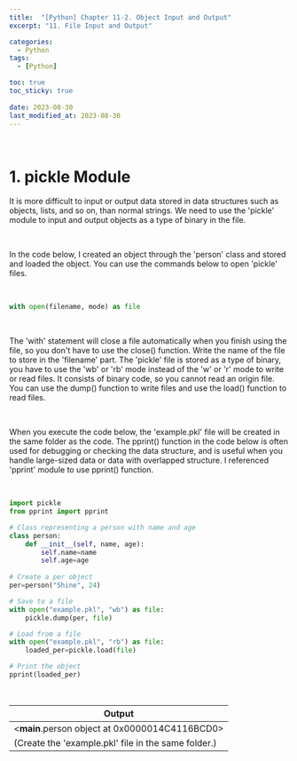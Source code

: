 ```yaml
---
title:  "[Python] Chapter 11-2. Object Input and Output"
excerpt: "11. File Input and Output"

categories:
  - Python
tags:
  - [Python]

toc: true
toc_sticky: true
 
date: 2023-08-30
last_modified_at: 2023-08-30
---
```


&nbsp;

# 1. pickle Module
It is more difficult to input or output data stored in data structures such as objects, lists, and so on, than normal strings. We need to use the 'pickle' module to input and output objects as a type of binary in the file.

&nbsp;

In the code below, I created an object through the 'person' class and stored and loaded the object. You can use the commands below to open 'pickle' files.

&nbsp;

```python
with open(filename, mode) as file
```

&nbsp;

The 'with' statement will close a file automatically when you finish using the file, so you don't have to use the close() function. Write the name of the file to store in the 'filename' part. The 'pickle' file is stored as a type of binary, you have to use the 'wb' or 'rb' mode instead of the 'w' or 'r' mode to write or read files. It consists of binary code, so you cannot read an origin file. You can use the dump() function to write files and use the load() function to read files.

&nbsp;

When you execute the code below, the 'example.pkl' file will be created in the same folder as the code. The pprint() function in the code below is often used for debugging or checking the data structure, and is useful when you handle large-sized data or data with overlapped structure. I referenced 'pprint' module to use pprint() function.

&nbsp;

```python
import pickle
from pprint import pprint

# Class representing a person with name and age
class person:
    def __init__(self, name, age):
        self.name=name
        self.age=age
        
# Create a per object
per=person("Shine", 24)

# Save to a file
with open("example.pkl", "wb") as file:
    pickle.dump(per, file)

# Load from a file
with open("example.pkl", "rb") as file:
    loaded_per=pickle.load(file)

# Print the object
pprint(loaded_per)
```

&nbsp;

| Output |
|---|
| <__main__.person object at 0x0000014C4116BCD0> |
| (Create the 'example.pkl' file in the same folder.) |
